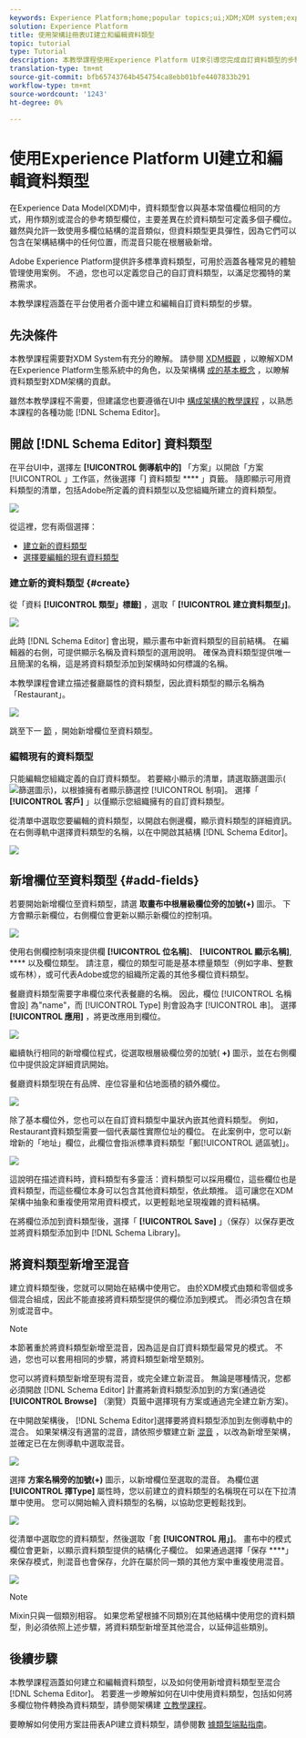 ```yaml
---
keywords: Experience Platform;home;popular topics;ui;XDM;XDM system;experience data model;Experience data model;Experience Data Model;data model;Data Model;schema registry;Schema Registry;schema;Schema;schemas;Schemas;create;data type;data types;
solution: Experience Platform
title: 使用架構註冊表UI建立和編輯資料類型
topic: tutorial
type: Tutorial
description: 本教學課程使用Experience Platform UI來引導您完成自訂資料類型的步驟。
translation-type: tm+mt
source-git-commit: bfb65743764b454754ca8ebb01bfe4407833b291
workflow-type: tm+mt
source-wordcount: '1243'
ht-degree: 0%

---
```



# 使用Experience Platform UI建立和編輯資料類型

在Experience Data Model(XDM)中，資料類型會以與基本常值欄位相同的方式，用作類別或混合的參考類型欄位，主要差異在於資料類型可定義多個子欄位。 雖然與允許一致使用多欄位結構的混音類似，但資料類型更具彈性，因為它們可以包含在架構結構中的任何位置，而混音只能在根層級新增。

Adobe Experience Platform提供許多標準資料類型，可用於涵蓋各種常見的體驗管理使用案例。 不過，您也可以定義您自己的自訂資料類型，以滿足您獨特的業務需求。

本教學課程涵蓋在平台使用者介面中建立和編輯自訂資料類型的步驟。

## 先決條件

本教學課程需要對XDM System有充分的瞭解。 請參閱 [XDM概觀](../home.md) ，以瞭解XDM在Experience Platform生態系統中的角色，以及架構構 [成的基本概念](../schema/composition.md) ，以瞭解資料類型對XDM架構的貢獻。

雖然本教學課程不需要，但建議您也要遵循在UI中 [構成架構的教學課程](./create-schema-ui.md) ，以熟悉本課程的各種功能 [!DNL Schema Editor]。

## 開啟 [!DNL Schema Editor] 資料類型

在平台UI中，選擇左 **[!UICONTROL 側導航中的]** 「方案」以開啟「方案 [!UICONTROL 」工作區，然後選擇「] 資料類型 **** 」頁籤。 隨即顯示可用資料類型的清單，包括Adobe所定義的資料類型以及您組織所建立的資料類型。

![](../images/tutorials/create-datatype/data-types-tab.png)

從這裡，您有兩個選擇：

* [建立新的資料類型](#create)
* [選擇要編輯的現有資料類型](#edit)

### 建立新的資料類型 {#create}

從「資料 **[!UICONTROL 類型」標籤]** ，選取「 **[!UICONTROL 建立資料類型」]**。

![](../images/tutorials/create-datatype/create.png)

此時 [!DNL Schema Editor] 會出現，顯示畫布中新資料類型的目前結構。 在編輯器的右側，可提供顯示名稱及資料類型的選用說明。 確保為資料類型提供唯一且簡潔的名稱，這是將資料類型添加到架構時如何標識的名稱。

本教學課程會建立描述餐廳屬性的資料類型，因此資料類型的顯示名稱為「Restaurant」。

![](../images/tutorials/create-datatype/data-type-properties.png)

跳至下一 [節](#add-fields) ，開始新增欄位至資料類型。

### 編輯現有的資料類型

只能編輯您組織定義的自訂資料類型。 若要縮小顯示的清單，請選取篩選圖示(![篩選圖示](../images/tutorials/create-datatype/filter.png))，以根據擁有者顯示篩選控 [!UICONTROL 制項]。 選擇「 **[!UICONTROL 客戶]** 」以僅顯示您組織擁有的自訂資料類型。

從清單中選取您要編輯的資料類型，以開啟右側邊欄，顯示資料類型的詳細資訊。 在右側導軌中選擇資料類型的名稱，以在中開啟其結構 [!DNL Schema Editor]。

![](../images/tutorials/create-datatype/edit.png)

## 新增欄位至資料類型 {#add-fields}

若要開始新增欄位至資料類型，請選 **取畫布中根層級欄位旁的加號(+)** 圖示。 下方會顯示新欄位，右側欄位會更新以顯示新欄位的控制項。

![](../images/tutorials/create-datatype/new-field.png)

使用右側欄控制項來提供欄 **[!UICONTROL 位名稱]**、 **[!UICONTROL 顯示名稱]**, **** 以及欄位類型。 請注意，欄位的類型可能是基本標量類型（例如字串、整數或布林），或可代表Adobe或您的組織所定義的其他多欄位資料類型。

餐廳資料類型需要字串欄位來代表餐廳的名稱。 因此，欄位 [!UICONTROL 名稱會設] 為&quot;name&quot;，而 [!UICONTROL Type] 則會設為字 [!UICONTROL 串]。 選擇 **[!UICONTROL 應用]** ，將更改應用到欄位。

![](../images/tutorials/create-datatype/name-field.png)

繼續執行相同的新增欄位程式，從選取根層級欄位旁的加號( **+)** 圖示，並在右側欄位中提供設定詳細資訊開始。

餐廳資料類型現在有品牌、座位容量和佔地面積的額外欄位。

![](../images/tutorials/create-datatype/more-fields.png)

除了基本欄位外，您也可以在自訂資料類型中巢狀內嵌其他資料類型。 例如，Restaurant資料類型需要一個代表屬性實際位址的欄位。 在此案例中，您可以新增新的「地址」欄位，此欄位會指派標準資料類型「郵[!UICONTROL 遞區號]」。

![](../images/tutorials/create-datatype/address-field.png)

這說明在描述資料時，資料類型有多靈活：資料類型可以採用欄位，這些欄位也是資料類型，而這些欄位本身可以包含其他資料類型，依此類推。 這可讓您在XDM架構中抽象和重複使用常用資料模式，以更輕鬆地呈現複雜的資料結構。

在將欄位添加到資料類型後，選擇「 **[!UICONTROL Save]** 」（保存）以保存更改並將資料類型添加到中 [!DNL Schema Library]。

## 將資料類型新增至混音

建立資料類型後，您就可以開始在結構中使用它。 由於XDM模式由類和零個或多個混合組成，因此不能直接將資料類型提供的欄位添加到模式。 而必須包含在類別或混音中。

>[!NOTE]
>
>本節著重於將資料類型新增至混音，因為這是自訂資料類型最常見的模式。 不過，您也可以套用相同的步驟，將資料類型新增至類別。

您可以將資料類型新增至現有混音，或完全建立新混音。 無論是哪種情況，您都必須開啟 [!DNL Schema Editor] 計畫將新資料類型添加到的方案(通過從 **[!UICONTROL Browse]** （瀏覽）頁籤中選擇現有方案或通過完全建立新方案)。

在中開啟架構後， [!DNL Schema Editor]選擇要將資料類型添加到左側導軌中的混合。 如果架構沒有適當的混音，請依照步驟建立新 [混音](./create-schema-ui.md#define-mixin) ，以改為新增至架構，並確定已在左側導軌中選取混音。

![](../images/tutorials/create-datatype/mixin-selected.png)

選擇 **方案名稱旁的加號(+)** 圖示，以新增欄位至選取的混音。 為欄位選 **[!UICONTROL 擇Type]** 屬性時，您以前建立的資料類型的名稱現在可以在下拉清單中使用。 您可以開始輸入資料類型的名稱，以協助您更輕鬆找到。

![](../images/tutorials/create-datatype/add-data-type.png)

從清單中選取您的資料類型，然後選取「套 **[!UICONTROL 用」]**。 畫布中的模式欄位會更新，以顯示資料類型提供的結構化子欄位。 如果通過選擇「保存 ****」來保存模式，則混音也會保存，允許在屬於同一類的其他方案中重複使用混音。

![](../images/tutorials/create-datatype/data-type-added.png)

>[!NOTE]
>
>Mixin只與一個類別相容。 如果您希望根據不同類別在其他結構中使用您的資料類型，則必須依照上述步驟，將資料類型新增至其他混合，以延伸這些類別。

## 後續步驟

本教學課程涵蓋如何建立和編輯資料類型，以及如何使用新增資料類型至混合 [!DNL Schema Editor]。 若要進一步瞭解如何在UI中使用資料類型，包括如何將多欄位物件轉換為資料類型，請參閱架構建 [立教學課程](./create-schema-ui.md#datatype)。

要瞭解如何使用方案註冊表API建立資料類型，請參閱數 [據類型端點指南](../api/data-types.md#create)。